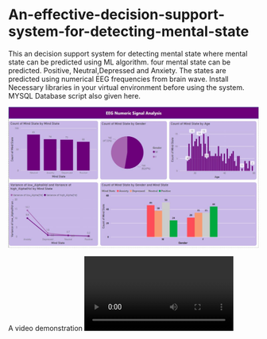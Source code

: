 # An-effective-decision-support-system-for-detecting-mental-state
This an decision support system for detecting mental state where mental state can be predicted using ML algorithm. four mental state can be predicted. Positive, Neutral,Depressed and Anxiety. The states are predicted using numerical EEG frequencies from brain wave. 
Install Necessary libraries in your virtual environment before using the system. MYSQL Database script also given here.

<img src="https://github.com/sobhanifahim/power-bi-simple-dashboad/blob/main/eeg%20data.JPG" alt="Alt text" title="dash board of data visualization">

A video demonstration
<video controls="controls">
   <source src="https://github.com/sobhanifahim/An-effective-decision-support-system-for-detecting-mental-state/blob/main/An%20Effective%20Decision%20Support%20System%20For%20Detecting%20Mental%20State%20Using%20Brainwave.mp4" type="video/mp4">
</video>
